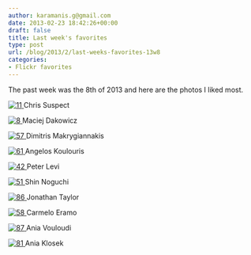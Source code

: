 ```yaml
---
author: karamanis.g@gmail.com
date: 2013-02-23 18:42:26+00:00
draft: false
title: Last week's favorites
type: post
url: /blog/2013/2/last-weeks-favorites-13w8
categories:
- Flickr favorites
---
```


The past week was the 8th of 2013 and here are the photos I liked most.

[![11](http://farm8.staticflickr.com/7086/7324848534_e6ae7d2725_b.jpg)
](http://www.flickr.com/photos/53848921@N00/7324848534)
Chris Suspect





[![8](http://farm9.staticflickr.com/8231/8492189694_5a59ff7902_b.jpg)
](http://www.flickr.com/photos/68898571@N00/8492189694)
Maciej Dakowicz





[![57](http://farm9.staticflickr.com/8510/8485833577_3ccc4c9566_b.jpg)
](http://www.flickr.com/photos/50628097@N05/8485833577)
Dimitris Makrygiannakis





[![61](http://farm9.staticflickr.com/8235/8487602943_87af218a7c_b.jpg)
](http://www.flickr.com/photos/50832604@N08/8487602943)
Angelos Koulouris





[![42](http://farm9.staticflickr.com/8249/8483130196_e4395cfa32_b.jpg)
](http://www.flickr.com/photos/58796820@N04/8483130196)
Peter Levi





[![51](http://farm9.staticflickr.com/8225/8484303609_2e2355dc98_b.jpg)
](http://www.flickr.com/photos/45188169@N06/8484303609)
Shin Noguchi





[![86](http://farm9.staticflickr.com/8333/8427500205_b7d4a2d7da_b.jpg)
](http://www.flickr.com/photos/38539461@N08/8427500205)
Jonathan Taylor





[![58](http://farm9.staticflickr.com/8370/8487190692_86e3019818_b.jpg)
](http://www.flickr.com/photos/66556650@N05/8487190692)
Carmelo Eramo





[![87](http://farm9.staticflickr.com/8368/8480666127_22689e90f7_b.jpg)
](http://www.flickr.com/photos/22501537@N03/8480666127)
Ania Vouloudi





[![81](http://farm8.staticflickr.com/7122/7612978232_05f8c812a7_b.jpg)
](http://www.flickr.com/photos/30578056@N07/7612978232)
Ania Klosek
